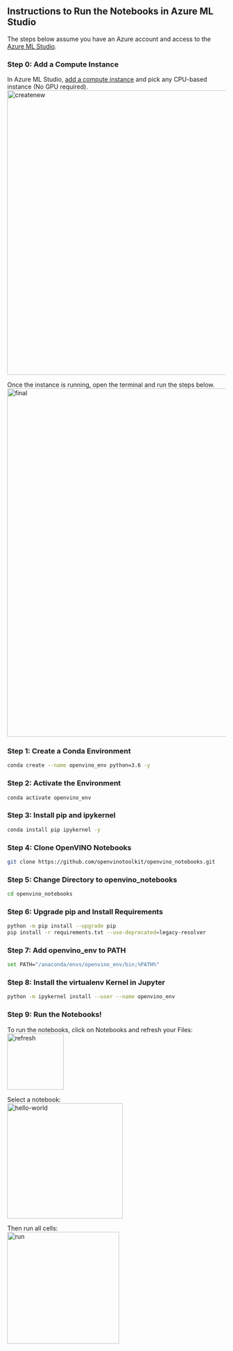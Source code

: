 ## Instructions to Run the Notebooks in Azure ML Studio
The steps below assume you have an Azure account and access to the [Azure ML Studio](https://ml.azure.com/). 

### Step 0: Add a Compute Instance
In Azure ML Studio, [add a compute instance](https://docs.microsoft.com/en-us/azure/machine-learning/how-to-create-manage-compute-instance?tabs=python) and pick any CPU-based instance (No GPU required). <br>
<img width="657" alt="createnew" src="https://user-images.githubusercontent.com/15709723/117381499-12924980-ae91-11eb-9fab-5d396316d85f.png">

Once the instance is running, open the terminal and run the steps below.<br>
<img width="804" alt="final" src="https://user-images.githubusercontent.com/15709723/117381662-6f8dff80-ae91-11eb-95ad-0674375d2e10.png">

### Step 1: Create a Conda Environment
```bash
conda create --name openvino_env python=3.6 -y
```

### Step 2: Activate the Environment
```bash
conda activate openvino_env
```

### Step 3: Install pip and ipykernel
```bash
conda install pip ipykernel -y
```

### Step 4: Clone OpenVINO Notebooks
```bash
git clone https://github.com/openvinotoolkit/openvino_notebooks.git
```

### Step 5: Change Directory to openvino_notebooks
```bash
cd openvino_notebooks
```

### Step 6: Upgrade pip and Install Requirements
```bash
python -m pip install --upgrade pip
pip install -r requirements.txt --use-deprecated=legacy-resolver
```

### Step 7: Add openvino_env to PATH
```bash
set PATH="/anaconda/envs/openvino_env/bin;%PATH%"
```

### Step 8: Install the virtualenv Kernel in Jupyter
```bash
python -m ipykernel install --user --name openvino_env
```

### Step 9: Run the Notebooks!
To run the notebooks, click on Notebooks and refresh your Files: <br>
<img width="130" alt="refresh" src="https://user-images.githubusercontent.com/15709723/117379072-8893b200-ae8b-11eb-8413-6a32638a3026.png">

Select a notebook: <br>
<img width="266" alt="hello-world" src="https://user-images.githubusercontent.com/15709723/117379590-9e55a700-ae8c-11eb-9b3e-178543b82893.png">

Then run all cells: <br>
<img width="258" alt="run" src="https://user-images.githubusercontent.com/15709723/117379639-ba594880-ae8c-11eb-8913-088721ac1a79.png">